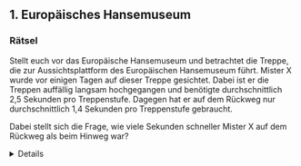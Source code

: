 ## 1. Europäisches Hansemuseum
### Rätsel
Stellt euch vor das Europäische Hansemuseum und betrachtet die Treppe, die zur Aussichtsplattform des Europäischen Hansemuseum führt. Mister X wurde vor einigen Tagen auf dieser Treppe gesichtet. Dabei ist er die Treppen auffällig langsam hochgegangen und benötigte durchschnittlich 2,5 Sekunden pro Treppenstufe. Dagegen hat er auf dem Rückweg nur durchschnittlich 1,4 Sekunden pro Treppenstufe gebraucht. 

Dabei stellt sich die Frage, wie viele Sekunden schneller Mister X auf dem Rückweg als beim Hinweg war?

<details>
### Lösung
Es gibt 68 Treppenstufen.
(2,5s - 1,4s)* 68 = 74,8s
Er ist auf dem Rückweg 74,8 Sekunden schneller als auf dem Hinweg.
</details>

